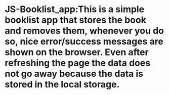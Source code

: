 # JS-Booklist_app:This is a simple booklist app that stores the book and removes them, whenever you do so, nice error/success messages are shown on the browser. Even after refreshing the page the data does not go away because the data is stored in the local storage.
